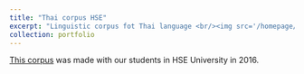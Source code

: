 ```yaml
---
title: "Thai corpus HSE"
excerpt: "Linguistic corpus fot Thai language <br/><img src='/homepage/images/thai.png'>"
collection: portfolio
---
```


[This corpus](http://web-corpora.net/ThaiCorpus/search/) was made with our students in HSE University in 2016. 
